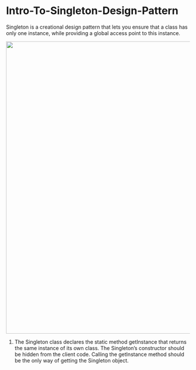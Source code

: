 # Intro-To-Singleton-Design-Pattern
Singleton is a creational design pattern that lets you ensure that a class has only one instance, while providing a global access point to this instance.

<p align="center">
  <img src="https://github.com/user-attachments/assets/5240ec10-f993-44db-ae83-62ded08dbdcb" width="800">
</p>

1. The Singleton class declares the static method getInstance that returns the same instance of its own class. The Singleton’s constructor should be hidden from the client code. Calling the getInstance method should be the only way of getting the Singleton object.

